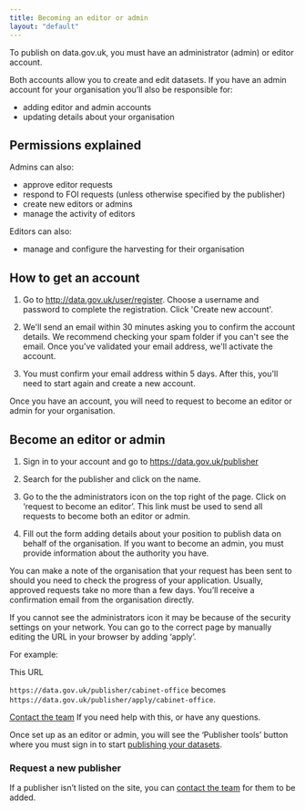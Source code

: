 ```yaml
---
title: Becoming an editor or admin
layout: "default"
---
```


To publish on data.gov.uk, you must have an administrator (admin) or editor account.

Both accounts allow you to create and edit datasets.
If you have an admin account for your organisation you’ll also be responsible for:

* adding editor and admin accounts
* updating details about your organisation 

## Permissions explained

Admins can also:

* approve editor requests
* respond to FOI requests (unless otherwise specified by the publisher)
* create new editors or admins
* manage the activity of editors

Editors can also:

* manage and configure the harvesting for their organisation

## How to get an account

1. Go to <http://data.gov.uk/user/register>. Choose a username and password to complete the registration. Click 'Create new account'.

2. We'll send an email within 30 minutes asking you to confirm the account details. We recommend checking your spam folder if you can't see the email. Once you've validated your email address,  we'll activate the account.

3. You must confirm your email address within 5 days. After this, you'll need to start again and create a new account.

Once you have an account, you will need to request to become an editor or admin for your organisation.


## Become an editor or admin

1. Sign in to your account and go to <https://data.gov.uk/publisher>

2. Search for the publisher and click on the name. 

3. Go to the the administrators icon on the top right of the page. Click on ‘request to become an editor’. This link must be      used to send all requests to become both an editor or admin.

4. Fill out the form adding details about your position to publish data on behalf of the organisation. If you want to become      an admin, you must provide information about the authority you have.

You can make a note of the organisation that your request has been sent to should you need to check the progress of your application. Usually, approved requests take no more than a few days. You’ll receive a confirmation email from the organisation directly. 

If you cannot see the administrators icon it may be because of the security settings on your network. You can go to the correct page by manually editing the URL in your browser by adding ‘apply’. 

For example:

This URL

`https://data.gov.uk/publisher/cabinet-office` 
becomes 
`https://data.gov.uk/publisher/apply/cabinet-office`. 

[Contact the team](https://data.gov.uk/contact) If you need help with this, or have any questions.

Once set up as an editor or admin, you will see the ‘Publisher tools’ button where you must sign in to start [publishing your datasets](publishing_on_data_gov_uk_overview.html).

### Request a new publisher

If a publisher isn’t listed on the site, you can [contact the team](https://data.gov.uk/contact) for them to be added.
